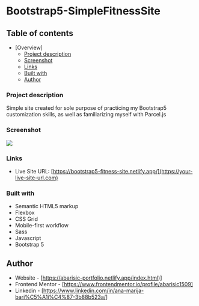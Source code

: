 # Bootstrap5-SimpleFitnessSite

## Table of contents

- [Overview]
  - [Project description](#project-description)
  - [Screenshot](#screenshot)
  - [Links](#links)
  - [Built with](#built-with)
  - [Author](#author)

### Project description

Simple site created for sole purpose of practicing my Bootstrap5 customization skills, as well as familiarizing myself with Parcel.js

### Screenshot

![](./screenshot.png)

### Links

- Live Site URL: [https://bootstrap5-fitness-site.netlify.app/](https://your-live-site-url.com)

### Built with

- Semantic HTML5 markup
- Flexbox
- CSS Grid
- Mobile-first workflow
- Sass
- Javascript
- Bootstrap 5


## Author

- Website - [https://abarisic-portfolio.netlify.app/index.html)]
- Frontend Mentor - [https://www.frontendmentor.io/profile/abarisic1509]
- Linkedin - [https://www.linkedin.com/in/ana-marija-bari%C5%A1i%C4%87-3b88b523a/]
